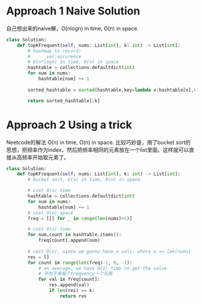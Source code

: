 # Approach 1 Naive Solution


自己想出来的naive解，O(nlogn) in time, O(n) in space.

```python
class Solution:
    def topKFrequent(self, nums: List[int], k: int) -> List[int]:
        # hashmap to record: 
        #      val:occurence
        # O(n*logn) in time, O(n) in space
        hashtable = collections.defaultdict(int)
        for num in nums:
            hashtable[num] += 1
        
        sorted_hashtable = sorted(hashtable,key=lambda x:hashtable[x],reverse = True)

        return sorted_hashtable[:k]
```


# Approach 2 Using a trick

Neetcode的解法 O(n) in time, O(n) in space. 比较巧妙是，用了bucket sort的思想，把频率作为index，然后把频率相同的元素放在一个list里面。这样就可以直接从高频率开始取元素了。

```python
class Solution:
    def topKFrequent(self, nums: List[int], k: int) -> List[int]:
        # bucket sort, O(n) in time, O(n) in space

        # cost O(n) time 
        hashtable = collections.defaultdict(int)
        for num in nums:
            hashtable[num] += 1
        # cost O(n) space
        freq = [[] for _ in range(len(nums)+1)]

        # cost O(n) time
        for num,count in hashtable.items():
            freq[count].append(num)
        
        # cost O(n), since we gonna have x vals, where x == len(nums)
        res = []
        for count in range(len(freq)-1, 0, -1):
            # on average, we have O(1) time to get the value
            # 平均下来每个frequency一个元素
            for val in freq[count]:
                res.append(val)                
                if len(res) == k:
                    return res
```